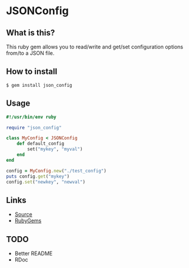 # JSONConfig

## What is this?

This ruby gem allows you to read/write and get/set configuration
options from/to a JSON file.

## How to install

```
$ gem install json_config
```

## Usage

```ruby
#!/usr/bin/env ruby

require "json_config"

class MyConfig < JSONConfig
    def default_config
        set("mykey", "myval")
    end
end

config = MyConfig.new("./test_config")
puts config.get("mykey")
config.set("newkey", "newval")
```

## Links

- [Source](https://gitlab.com/mjwhitta/json_config)
- [RubyGems](https://rubygems.org/gems/json_config)

## TODO

- Better README
- RDoc
